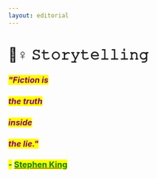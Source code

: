 ```yaml
---
layout: editorial
---
```


# 🦸♀ 𝚂𝚝𝚘𝚛𝚢𝚝𝚎𝚕𝚕𝚒𝚗𝚐

### _<mark style="color:purple;">"Fiction is</mark>_&#x20;

### _<mark style="color:purple;">the truth</mark>_&#x20;

### _<mark style="color:purple;">inside</mark>_&#x20;

### _<mark style="color:purple;">the lie."</mark>_ &#x20;

### <mark style="color:green;">-</mark> [<mark style="color:green;">Stephen King</mark>](https://twitter.com/StephenKing)

